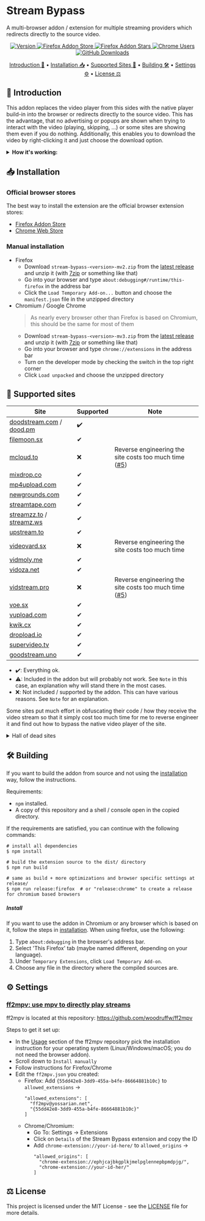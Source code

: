 # Stream Bypass

A multi-browser addon / extension for multiple streaming providers which redirects directly to the source video.

<p align="center">
  <a href="https://github.com/ByteDream/stream-bypass/releases/latest">
    <img src="https://img.shields.io/github/v/release/ByteDream/stream-bypass?label=Version&style=flat-square" alt="Version">
  </a>
  <a href="https://addons.mozilla.org/en/firefox/addon/stream-bypass/">
    <img src="https://img.shields.io/amo/users/stream-bypass?label=Firefox%20Store%20Downloads&style=flat-square" alt="Firefox Addon Store">
  </a>
  <a href="https://addons.mozilla.org/en/firefox/addon/stream-bypass/">
    <img src="https://img.shields.io/amo/stars/stream-bypass?label=Firefox%20Store%20Stars&style=flat-square" alt="Firefox Addon Stars">
  </a>
  <a href="https://chromewebstore.google.com/detail/ddfpfjomnakfckhmilacnbokdaknamdb">
    <img src="https://img.shields.io/chrome-web-store/users/ddfpfjomnakfckhmilacnbokdaknamdb?style=flat-square&label=Chrome%20Users" alt="Chrome Users">
  </a>
  <a href="https://github.com/ByteDream/stream-bypass/releases/latest">
    <img src="https://img.shields.io/github/downloads/ByteDream/stream-bypass/total?label=GitHub%20Downloads&style=flat-square" alt="GitHub Downloads">
  </a>
</p>

<p align="center">
  <a href="#-introduction">Introduction 📝</a>
  •
  <a href="#-installation">Installation 📥</a>
  •
  <a href="#-supported-sites">Supported Sites 📜</a>
  •
  <a href="#%EF%B8%8F-building">Building 🛠️</a>
  •
  <a href="#%EF%B8%8F-settings">Settings ⚙️</a>
  •
  <a href="#-license">License ⚖</a>
</p>

## 📝 Introduction

This addon replaces the video player from this sides with the native player build-in into the browser or redirects directly to the source video.
This has the advantage, that no advertising or popups are shown when trying to interact with the video (playing, skipping, ...) or some sites are showing them even if you do nothing.
Additionally, this enables you to download the video by right-clicking it and just choose the download option.

<details id="example">
    <summary><b>How it's working:</b></summary>
    <img src="example.gif" alt="">
</details>

## 📥 Installation

### Official browser stores

The best way to install the extension are the official browser extension stores:

- [Firefox Addon Store](https://addons.mozilla.org/en/firefox/addon/stream-bypass/)
- [Chrome Web Store](https://chromewebstore.google.com/detail/ddfpfjomnakfckhmilacnbokdaknamdb)

### Manual installation

- Firefox
  - Download `stream-bypass-<version>-mv2.zip` from the [latest release](https://github.com/ByteDream/stream-bypass/releases/latest) and unzip it (with [7zip](https://www.7-zip.org/) or something like that)
  - Go into your browser and type `about:debugging#/runtime/this-firefox` in the address bar
  - Click the `Load Temporary Add-on...` button and choose the `manifest.json` file in the unzipped directory
- Chromium / Google Chrome
  > As nearly every browser other than Firefox is based on Chromium, this should be the same for most of them
  - Download `stream-bypass-<version>-mv3.zip` from the [latest release](https://github.com/ByteDream/stream-bypass/releases/latest) and unzip it (with [7zip](https://www.7-zip.org/) or something like that)
  - Go into your browser and type `chrome://extensions` in the address bar
  - Turn on the developer mode by checking the switch in the top right corner
  - Click `Load unpacked` and choose the unzipped directory

## 📜 Supported sites

| Site                                                                  | Supported | Note                                                                                                         |
| --------------------------------------------------------------------- | --------- | ------------------------------------------------------------------------------------------------------------ |
| [doodstream.com](doodstream.com) / [dood.pm](https://dood.pm)         | ✔️        |                                                                                                              |
| [filemoon.sx](https://filemoon.sx)                                    | ✔        |                                                                                                              |
| [mcloud.to](https://mcloud.to/)                                       | ❌        | Reverse engineering the site costs too much time ([#5](https://github.com/ByteDream/stream-bypass/issues/5)) |
| [mixdrop.co](https://mixdrop.co)                                      | ✔ ️      |                                                                                                              |
| [mp4upload.com](https://mp4upload.com)                                | ✔        |                                                                                                              |
| [newgrounds.com](https://newgrounds.com)                              | ✔        |                                                                                                              |
| [streamtape.com](https://streamtape.com)                              | ✔        |                                                                                                              |
| [streamzz.to](https://streamzz.to) / [streamz.ws](https://streamz.ws) | ✔        |                                                                                                              |
| [upstream.to](https://upstream.to)                                    | ✔        |                                                                                                              |
| [videovard.sx](https://videovard.sx)                                  | ❌        | Reverse engineering the site costs too much time                                                             |
| [vidmoly.me](https://vidmoly.me)                                      | ✔        |                                                                                                              |
| [vidoza.net](https://vidoza.net)                                      | ✔        |                                                                                                              |
| [vidstream.pro](https://vidstream.pro)                                | ❌        | Reverse engineering the site costs too much time ([#5](https://github.com/ByteDream/stream-bypass/issues/5)) |
| [voe.sx](https://voe.sx)                                              | ✔        |                                                                                                              |
| [vupload.com](https://vupload.com)                                    | ✔        |                                                                                                              |
| [kwik.cx](https://kwik.cx)                                            | ✔        |                                                                                                              |
| [dropload.io](https://dropload.io)                                    | ✔        |                                                                                                              |
| [supervideo.tv](https://supervideo.tv)                                | ✔        |                                                                                                              |
| [goodstream.uno](https://goodstream.uno)                              | ✔        |                                                                                                              |

- ✔️: Everything ok.
- ⚠: Included in the addon but will probably not work. See `Note` in this case, an explanation why will stand there in the most cases.
- ❌: Not included / supported by the addon. This can have various reasons. See `Note` for an explanation.

Some sites put much effort in obfuscating their code / how they receive the video stream so that it simply cost too much time for me to reverse engineer it and find out how to bypass the native video player of the site.

<details>
    <summary>Hall of dead sites</summary>
    <ul>
        <li><a href="https://evoload.io">evoload.io</a> - Down</li>
        <li><a href="https://vidlox.me">vidlox.me</a> - Reachable but empty</li>
        <li><a href="https://vivo.sx">vivo.sx</a> - Down</li>
    </ul>
</details>

## 🛠️ Building

If you want to build the addon from source and not using the [installation](#installation) way, follow the instructions.

Requirements:

- `npm` installed.
- A copy of this repository and a shell / console open in the copied directory.

If the requirements are satisfied, you can continue with the following commands:

```shell
# install all dependencies
$ npm install

# build the extension source to the dist/ directory
$ npm run build

# same as build + more optimizations and browser specific settings at release/
$ npm run release:firefox  # or "release:chrome" to create a release for chromium based browsers
```

##### Install

If you want to use the addon in Chromium or any browser which is based on it, follow the steps in [installation](#-installation).
When using firefox, use the following:

1. Type `about:debugging` in the browser's address bar.
2. Select 'This Firefox' tab (maybe named different, depending on your language).
3. Under `Temporary Extensions`, click `Load Temporary Add-on`.
4. Choose any file in the directory where the compiled sources are.

## ⚙️ Settings

### <ins>ff2mpv: use mpv to directly play streams</ins>

ff2mpv is located at this repository: https://github.com/woodruffw/ff2mpv

Steps to get it set up:

- In the [Usage](https://github.com/woodruffw/ff2mpv#usage) section of the ff2mpv repository pick the installation instruction for your operating system (Linux/Windows/macOS; you do not need the browser addon).
- Scroll down to `Install manually`
- Follow instructions for Firefox/Chrome
- Edit the `ff2mpv.json` you created:
  - Firefox: Add `{55dd42e8-3dd9-455a-b4fe-86664881b10c}` to `allowed_extensions` ->
    ```
    "allowed_extensions": [
      "ff2mpv@yossarian.net",
      "{55dd42e8-3dd9-455a-b4fe-86664881b10c}"
    ]
    ```
  - Chrome/Chromium:
    - Go To: Settings -> Extensions
    - Click on `Details` of the Stream Bypass extension and copy the ID
    - Add `chrome-extension://your-id-here/` to `allowed_origins` ->
      ```
      "allowed_origins": [
        "chrome-extension://ephjcajbkgplkjmelpglennepbpmdpjg/",
        "chrome-extension://your-id-her/"
      ]
      ```

## ⚖ License

This project is licensed under the MIT License - see the [LICENSE](LICENSE) file for more details.
